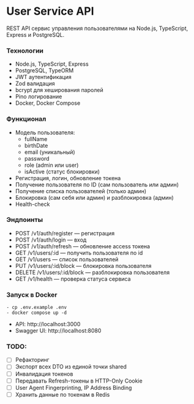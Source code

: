 # User Service API

REST API сервис управления пользователями на Node.js, TypeScript, Express и PostgreSQL.

### Технологии

- Node.js, TypeScript, Express
- PostgreSQL, TypeORM
- JWT аутентификация
- Zod валидация
- bcrypt для хеширования паролей
- Pino логирование
- Docker, Docker Compose


### Функционал

- Модель пользователя:
  - fullName
  - birthDate
  - email (уникальный)
  - password
  - role (admin или user)
  - isActive (статус блокировки)
- Регистрация, логин, обновление токена
- Получение пользователя по ID (сам пользователь или админ)
- Получение списка пользователей (только админ)
- Блокировка (сам себя или админ) и разблокировка (админ)
- Health-check


### Эндпоинты

- POST /v1/auth/register — регистрация
- POST /v1/auth/login — вход
- POST /v1/auth/refresh — обновление access токена
- GET /v1/users/:id — получить пользователя по id
- GET /v1/users — список пользователей
- PUT /v1/users/:id/block — блокировка пользователя
- DELETE /v1/users/:id/block — разблокировка пользователя
- GET /v1/health — проверка статуса сервиса


### Запуск в Docker

```shell
- cp .env.example .env
- docker compose up -d
```

- API: http://localhost:3000
- Swagger UI: http://localhost:8080

### TODO:

- [ ] Рефакторинг
- [ ] Экспорт всех DTO из единой точки shared
- [ ] Инвалидация токенов
- [ ] Передавать Refresh-токены в HTTP-Only Cookie
- [ ] User Agent Fingerprinting, IP Address Binding
- [ ] Хранить данные по токенам в Redis
